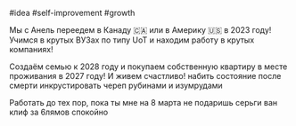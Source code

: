 #idea 
#self-improvement 
#growth 

Мы с Анель переедем в Канаду 🇨🇦 или в Америку 🇺🇸 в 2023 году! 
Учимся в крутых ВУЗах по типу UoT и 
находим работу в крутых компаниях! 

Создаём семью к 2028 году и 
покупаем собственную квартиру в месте проживания в 2027 году! 
И живем счастливо!
набить состояние
после смерти инкрустировать череп рубинами и изумрудами

Работать до тех пор, пока ты мне на 8 марта не подаришь серьги ван клиф за 6лямов спокойно